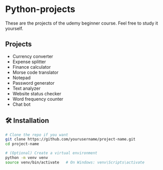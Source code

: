 # Python-projects


These are the projects of the udemy beginner course. 
Feel free to study it yourself.

## Projects
- Currency converter
- Expense splitter
- Finance calculator
- Morse code translator
- Notepad
- Password generator
- Text analyzer
- Website status checker
- Word frequency counter
- Chat bot

## 🛠️ Installation
```bash
# Clone the repo if you want
git clone https://github.com/yourusername/project-name.git
cd project-name

# (Optional) Create a virtual environment
python -m venv venv
source venv/bin/activate   # On Windows: venv\Scripts\activate


